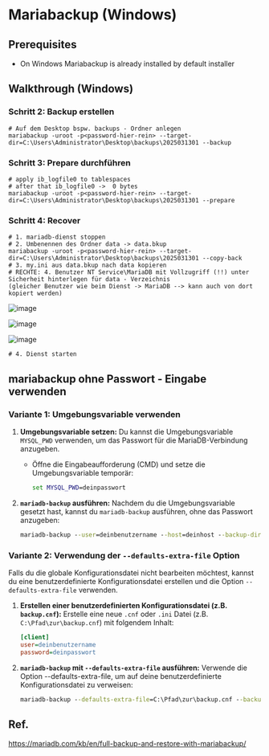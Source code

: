 # Mariabackup (Windows) 

## Prerequisites 

 * On Windows Mariabackup is already installed by default installer

## Walkthrough (Windows)

### Schritt 2: Backup erstellen 

```
# Auf dem Desktop bspw. backups - Ordner anlegen 
mariabackup -uroot -p<password-hier-rein> --target-dir=C:\Users\Administrator\Desktop\backups\2025031301 --backup
```

### Schritt 3: Prepare durchführen 

```
# apply ib_logfile0 to tablespaces 
# after that ib_logfile0 ->  0 bytes
mariabackup -uroot -p<password-hier-rein> --target-dir=C:\Users\Administrator\Desktop\backups\2025031301 --prepare 
```

### Schritt 4: Recover 

```
# 1. mariadb-dienst stoppen
# 2. Umbenennen des Ordner data -> data.bkup  
mariabackup -uroot -p<password-hier-rein> --target-dir=C:\Users\Administrator\Desktop\backups\2025031301 --copy-back
# 3. my.ini aus data.bkup nach data kopieren
# RECHTE: 4. Benutzer NT Service\MariaDB mit Vollzugriff (!!) unter Sicherheit hinterlegen für data - Verzeichnis
(gleicher Benutzer wie beim Dienst -> MariaDB --> kann auch von dort kopiert werden)
```

![image](https://github.com/user-attachments/assets/6954c268-6b18-4bb1-a270-45c42abec69b)

![image](https://github.com/user-attachments/assets/7eb4499c-a21d-4f29-b083-5b94bad4d2e8)

![image](https://github.com/user-attachments/assets/3f47f9b6-bff0-4e8b-9349-865de916e04f)

```
# 4. Dienst starten 
```

## mariabackup ohne Passwort - Eingabe verwenden 

### Variante 1: **Umgebungsvariable verwenden**


1. **Umgebungsvariable setzen:**
   Du kannst die Umgebungsvariable `MYSQL_PWD` verwenden, um das Passwort für die MariaDB-Verbindung anzugeben.

   - Öffne die Eingabeaufforderung (CMD) und setze die Umgebungsvariable temporär:
     ```cmd
     set MYSQL_PWD=deinpasswort
     ```

1. **`mariadb-backup` ausführen:**
   Nachdem du die Umgebungsvariable gesetzt hast, kannst du `mariadb-backup` ausführen, ohne das Passwort anzugeben:
   ```cmd
   mariadb-backup --user=deinbenutzername --host=deinhost --backup-dir=C:\Pfad\zum\Sicherungsordner
   ```

### Variante 2: **Verwendung der `--defaults-extra-file` Option**

Falls du die globale Konfigurationsdatei nicht bearbeiten möchtest, kannst du eine benutzerdefinierte Konfigurationsdatei erstellen und die Option `--defaults-extra-file` verwenden.

1. **Erstellen einer benutzerdefinierten Konfigurationsdatei (z.B. `backup.cnf`):**
   Erstelle eine neue `.cnf` oder `.ini` Datei (z.B. `C:\Pfad\zur\backup.cnf`) mit folgendem Inhalt:
   ```ini
   [client]
   user=deinbenutzername
   password=deinpasswort

1. **`mariadb-backup` mit `--defaults-extra-file` ausführen:** Verwende die Option --defaults-extra-file, um auf deine 
   benutzerdefinierte Konfigurationsdatei zu verweisen:

   ```cmd
   mariadb-backup --defaults-extra-file=C:\Pfad\zur\backup.cnf --backup-dir=C:\Pfad\zum\Sicherungsordner

## Ref. 
https://mariadb.com/kb/en/full-backup-and-restore-with-mariabackup/
